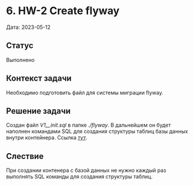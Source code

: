 # 6. HW-2 Create flyway

Дата: 2023-05-12

## Статус

Выполнено

## Контекст задачи

Необходимо подготовить файл для системы миграции flyway.

## Решение задачи

Создан файл _V1__init.sql_ в папке _./flyway_. В дальнейшем он будет наполнен командами SQL для создания структуры 
таблиц базы данных внутри контейнера. Ссылка _[тут]()_.

## Слествие

При создании контенера с базой данных не нужно каждый раз выполнять SQL команды для создания структуры таблиц.